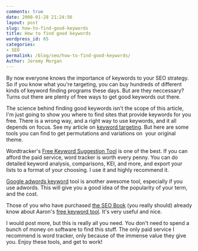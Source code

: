 ```yaml
---
comments: true
date: 2008-01-28 21:24:56
layout: post
slug: how-to-find-good-keywords
title: How to find good keywords
wordpress_id: 65
categories:
- SEO
permalink: /blog/seo/how-to-find-good-keywords/
Author: Jeremy Morgan
---
```


By now everyone knows the importance of keywords to your SEO strategy. So if you know what you're targeting, you can buy hundreds of different kinds of keyword finding programs these days. But are they neccessary? Turns out there are plenty of free ways to get good keywords out there.


The science behind finding good keywords isn't the scope of this article, I'm just going to show you where to find sites that provide keywords for you free. There is a wrong way, and a right way to use keywords, and it all depends on focus. See my article on [keyword targeting](http://www.jeremymorgan.com/search-engine-marketing/targeting-more-traffic-isnt-always-better/). But here are some tools you can find to get permutations and variations on  your original theme.

Wordtracker's [Free Keyword Suggestion Tool](http://freekeywords.wordtracker.com/) is one of the best. If you can afford the paid service, word tracker is worth every penny. You can do detailed keyword analysis, comparisons, KEI, and more, and export your lists to a format of your choosing. I use it and highly recommend it.

[Google adwords keyword](https://adwords.google.com/select/KeywordToolExternal) tool is another awesome tool, especially if you use adwords. This will give you a good idea of the popularity of your term, and the cost.

Those of you who have purchased [the SEO Book](http://www.seobook.com/3225.html) (you really should) already know about Aaron's [free keyword tool](http://tools.seobook.com/keyword-tools/seobook/). It's very useful and nice.

I would post more, but this is really all you need. You don't need to spend a bunch of money on software to find this stuff. The only paid service I recommend is word tracker, only because of the immense value they give you. Enjoy these tools, and get to work!
